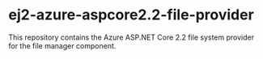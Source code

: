 # ej2-azure-aspcore2.2-file-provider
This repository contains the Azure  ASP.NET Core 2.2 file system provider for the file manager component.
